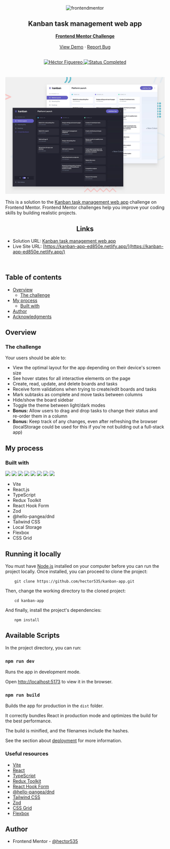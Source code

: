 <div id="top"></div>

<div align="center">
  <img src="https://www.frontendmentor.io/static/images/logo-mobile.svg" alt="frontendmentor" width="80">

  <h2 align="center">Kanban task management web app</h2>
  <p align="center">
    <a href="https://www.frontendmentor.io/challenges/kanban-task-management-web-app-wgQLt-HlbB" target="_blank"><strong>Frontend Mentor Challenge</strong></a>
    <br />
    <br />
    <a href="https://kanban-app-ed850e.netlify.app/">View Demo</a>
    ·
    <a href="https://github.com/hector535/kanban-app/issues" target="_blank">Report Bug</a>
    <br />
    <br />
  </p>
</div>

<!-- Bagdes -->
<div align="center">
  <!-- Profile -->
  <a href="https://www.frontendmentor.io/profile/hector535" target="_blank">
    <img src="https://img.shields.io/badge/Profile-Héctor%20Figuereo-76b5c5?style=for-the-badge&logo=frontendmentor" alt="Héctor Figuereo">
  </a>
  <!-- Status -->
  <a href="#">
    <img src="https://img.shields.io/badge/Status-Completed-brightgreen?style=for-the-badge" alt="Status Completed">
  </a>

</div>

#

<div align="center">

![](./design/preview.jpg)

</div>

This is a solution to the [Kanban task management web app](https://www.frontendmentor.io/challenges/kanban-task-management-web-app-wgQLt-HlbB) challenge on Frontend Mentor. Frontend Mentor challenges help you improve your coding skills by building realistic projects.

<h2 align="center">Links</h2>

- Solution URL: [Kanban task management web app](https://www.frontendmentor.io/solutions/invoice-app-react-typescript-redux-toolkit-scss-iHo0UaB0P0)
- Live Site URL: [https://kanban-app-ed850e.netlify.app/](https://kanban-app-ed850e.netlify.app/)

<br>

## Table of contents

- [Overview](#overview)
  - [The challenge](#the-challenge)
- [My process](#my-process)
  - [Built with](#built-with)
- [Author](#author)
- [Acknowledgments](#acknowledgments)

## Overview

### The challenge

Your users should be able to:

- View the optimal layout for the app depending on their device's screen size
- See hover states for all interactive elements on the page
- Create, read, update, and delete boards and tasks
- Receive form validations when trying to create/edit boards and tasks
- Mark subtasks as complete and move tasks between columns
- Hide/show the board sidebar
- Toggle the theme between light/dark modes
- **Bonus:** Allow users to drag and drop tasks to change their status and re-order them in a column
- **Bonus:** Keep track of any changes, even after refreshing the browser (localStorage could be used for this if you're not building out a full-stack app)

## My process

### Built with

<!-- Bagdes -->

![](https://img.shields.io/badge/Vite-646CFF?logo=vite&logoColor=white&style=for-the-badge)
![](https://img.shields.io/badge/-ReactJs-61DAFB?logo=react&logoColor=white&style=for-the-badge)
![](https://shields.io/badge/TypeScript-3178C6?style=for-the-badge&logo=TypeScript&logoColor=FFF)
![](https://img.shields.io/badge/-React%20Hook%20Form-EC5990?style=for-the-badge&logo=react-hook-form&logoColor=white)
![](https://img.shields.io/badge/-Redux%20Toolkit%20-764ABC?style=for-the-badge&logo=redux&logoColor=white)
![](https://img.shields.io/badge/Git-F05032?style=for-the-badge&logo=git&logoColor=white)
![](https://img.shields.io/badge/Tailwindcss-06B6D4?style=for-the-badge&logo=tailwind-css&logoColor=white)
![](https://img.shields.io/badge/Zod-3E67B1?style=for-the-badge&logo=zod&logoColor=white)

- Vite
- React.js
- TypeScript
- Redux Toolkit
- React Hook Form
- Zod
- @hello-pangea/dnd
- Tailwind CSS
- Local Storage
- Flexbox
- CSS Grid

## Running it locally

You must have [Node.js](https://nodejs.org/en) installed on your computer before you can run the project locally.
Once installed, you can proceed to clone the project:

```
    git clone https://github.com/hector535/kanban-app.git
```

Then, change the working directory to the cloned project:

```
    cd kanban-app
```

And finally, install the project's dependencies:

```
    npm install
```

## Available Scripts

In the project directory, you can run:

### `npm run dev`

Runs the app in development mode.

Open [http://localhost:5173](http://localhost:5173) to view it in the browser.

### `npm run build`

Builds the app for production in the `dist` folder.

It correctly bundles React in production mode and optimizes the build for the best performance.

The build is minified, and the filenames include the hashes.

See the section about [deployment](https://vitejs.dev/guide/static-deploy.html) for more information.

### Useful resources

- [Vite](https://vitejs.dev/)
- [React](https://reactjs.org/docs/getting-started.html)
- [TypeScript](https://www.typescriptlang.org/docs/)
- [Redux Toolkit](https://redux-toolkit.js.org/)
- [React Hook Form](https://www.react-hook-form.com/)
- [@hello-pangea/dnd](https://github.com/hello-pangea/dnd)
- [Tailwind CSS](https://tailwindcss.com/)
- [Zod](https://zod.dev/)
- [CSS Grid](https://css-tricks.com/snippets/css/complete-guide-grid/)
- [Flexbox](https://css-tricks.com/snippets/css/a-guide-to-flexbox/)

## Author

- Frontend Mentor - [@hector535](https://www.frontendmentor.io/profile/hector535)
